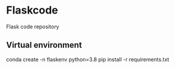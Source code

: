 # Flaskcode

Flask code repository

## Virtual environment

conda create -n flaskenv python=3.8
pip install -r requirements.txt